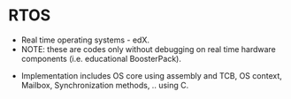 # RTOS
* Real time operating systems - edX.
* NOTE: these are codes only without debugging on real time hardware components (i.e. educational BoosterPack).
- Implementation includes OS core using assembly and TCB, OS context, Mailbox, Synchronization methods, .. using C.  
